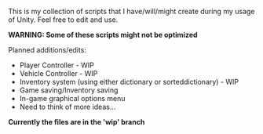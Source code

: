 This is my collection of scripts that I have/will/might create during my usage of Unity.
Feel free to edit and use.

**WARNING: Some of these scripts might not be optimized**

Planned additions/edits:
- Player Controller - WIP
- Vehicle Controller - WIP
- Inventory system (using either dictionary or sorteddictionary) - WIP
- Game saving/Inventory saving
- In-game graphical options menu
- Need to think of more ideas...

**Currently the files are in the 'wip' branch**
